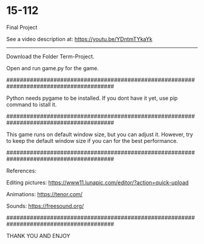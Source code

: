 # 15-112
Final Project

See a video description at: https://youtu.be/YDntmTYkaYk 

***

Download the Folder Term-Project.

Open and run game.py for the game.

######################################################################################## 

Python needs pygame to be installed. If you dont have it yet, use pip command to istall it.

########################################################################################

This game runs on default window size, but you can adjust it. However, try to keep the default window size if you can for the best performance. 

########################################################################################

References: 

Editing pictures: https://www11.lunapic.com/editor/?action=quick-upload

Animations: https://tenor.com/

Sounds: https://freesound.org/

########################################################################################

THANK YOU AND ENJOY
